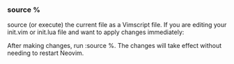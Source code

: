 ### source %
source (or execute) the current file as a Vimscript file.
If you are editing your init.vim or init.lua file and want to apply changes immediately:

After making changes, run :source %.
The changes will take effect without needing to restart Neovim.